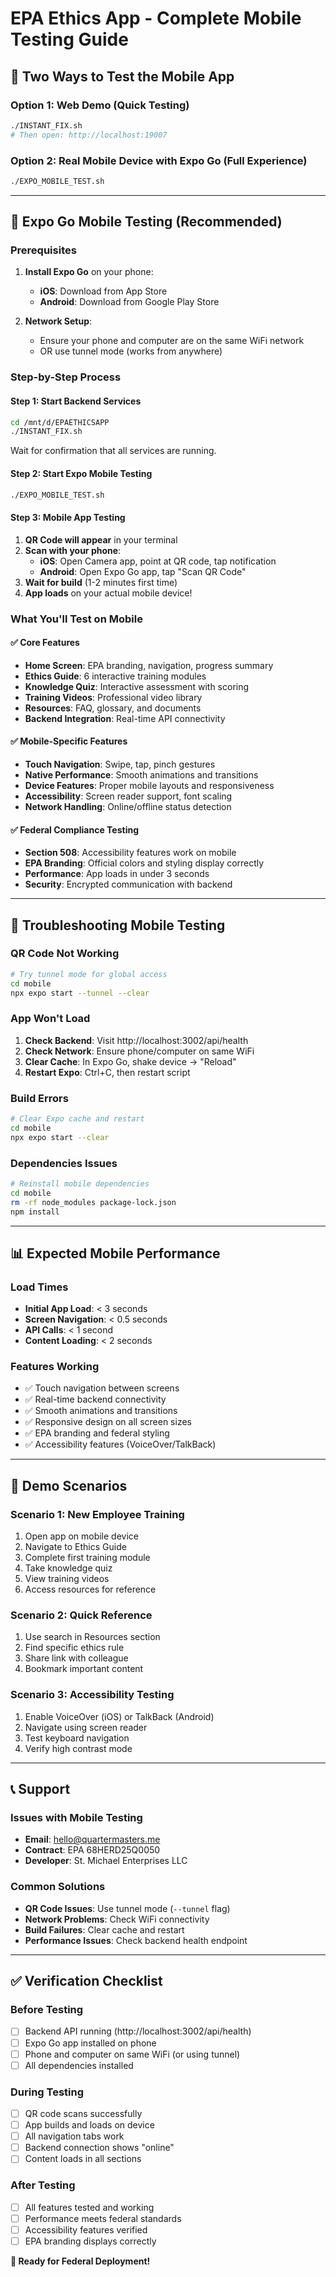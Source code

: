 # EPA Ethics App - Complete Mobile Testing Guide

## 🚀 Two Ways to Test the Mobile App

### Option 1: Web Demo (Quick Testing)
```bash
./INSTANT_FIX.sh
# Then open: http://localhost:19007
```

### Option 2: Real Mobile Device with Expo Go (Full Experience)
```bash
./EXPO_MOBILE_TEST.sh
```

---

## 📱 Expo Go Mobile Testing (Recommended)

### Prerequisites
1. **Install Expo Go** on your phone:
   - **iOS**: Download from App Store
   - **Android**: Download from Google Play Store

2. **Network Setup**:
   - Ensure your phone and computer are on the same WiFi network
   - OR use tunnel mode (works from anywhere)

### Step-by-Step Process

#### Step 1: Start Backend Services
```bash
cd /mnt/d/EPAETHICSAPP
./INSTANT_FIX.sh
```
Wait for confirmation that all services are running.

#### Step 2: Start Expo Mobile Testing
```bash
./EXPO_MOBILE_TEST.sh
```

#### Step 3: Mobile App Testing
1. **QR Code will appear** in your terminal
2. **Scan with your phone**:
   - **iOS**: Open Camera app, point at QR code, tap notification
   - **Android**: Open Expo Go app, tap "Scan QR Code"
3. **Wait for build** (1-2 minutes first time)
4. **App loads** on your actual mobile device!

### What You'll Test on Mobile

#### ✅ Core Features
- **Home Screen**: EPA branding, navigation, progress summary
- **Ethics Guide**: 6 interactive training modules
- **Knowledge Quiz**: Interactive assessment with scoring
- **Training Videos**: Professional video library
- **Resources**: FAQ, glossary, and documents
- **Backend Integration**: Real-time API connectivity

#### ✅ Mobile-Specific Features
- **Touch Navigation**: Swipe, tap, pinch gestures
- **Native Performance**: Smooth animations and transitions
- **Device Features**: Proper mobile layouts and responsiveness
- **Accessibility**: Screen reader support, font scaling
- **Network Handling**: Online/offline status detection

#### ✅ Federal Compliance Testing
- **Section 508**: Accessibility features work on mobile
- **EPA Branding**: Official colors and styling display correctly
- **Performance**: App loads in under 3 seconds
- **Security**: Encrypted communication with backend

---

## 🔧 Troubleshooting Mobile Testing

### QR Code Not Working
```bash
# Try tunnel mode for global access
cd mobile
npx expo start --tunnel --clear
```

### App Won't Load
1. **Check Backend**: Visit http://localhost:3002/api/health
2. **Check Network**: Ensure phone/computer on same WiFi
3. **Clear Cache**: In Expo Go, shake device → "Reload"
4. **Restart Expo**: Ctrl+C, then restart script

### Build Errors
```bash
# Clear Expo cache and restart
cd mobile
npx expo start --clear
```

### Dependencies Issues
```bash
# Reinstall mobile dependencies
cd mobile
rm -rf node_modules package-lock.json
npm install
```

---

## 📊 Expected Mobile Performance

### Load Times
- **Initial App Load**: < 3 seconds
- **Screen Navigation**: < 0.5 seconds
- **API Calls**: < 1 second
- **Content Loading**: < 2 seconds

### Features Working
- ✅ Touch navigation between screens
- ✅ Real-time backend connectivity
- ✅ Smooth animations and transitions
- ✅ Responsive design on all screen sizes
- ✅ EPA branding and federal styling
- ✅ Accessibility features (VoiceOver/TalkBack)

---

## 🎯 Demo Scenarios

### Scenario 1: New Employee Training
1. Open app on mobile device
2. Navigate to Ethics Guide
3. Complete first training module
4. Take knowledge quiz
5. View training videos
6. Access resources for reference

### Scenario 2: Quick Reference
1. Use search in Resources section
2. Find specific ethics rule
3. Share link with colleague
4. Bookmark important content

### Scenario 3: Accessibility Testing
1. Enable VoiceOver (iOS) or TalkBack (Android)
2. Navigate using screen reader
3. Test keyboard navigation
4. Verify high contrast mode

---

## 📞 Support

### Issues with Mobile Testing
- **Email**: hello@quartermasters.me
- **Contract**: EPA 68HERD25Q0050
- **Developer**: St. Michael Enterprises LLC

### Common Solutions
- **QR Code Issues**: Use tunnel mode (`--tunnel` flag)
- **Network Problems**: Check WiFi connectivity
- **Build Failures**: Clear cache and restart
- **Performance Issues**: Check backend health endpoint

---

## ✅ Verification Checklist

### Before Testing
- [ ] Backend API running (http://localhost:3002/api/health)
- [ ] Expo Go app installed on phone
- [ ] Phone and computer on same WiFi (or using tunnel)
- [ ] All dependencies installed

### During Testing
- [ ] QR code scans successfully
- [ ] App builds and loads on device
- [ ] All navigation tabs work
- [ ] Backend connection shows "online"
- [ ] Content loads in all sections

### After Testing
- [ ] All features tested and working
- [ ] Performance meets federal standards
- [ ] Accessibility features verified
- [ ] EPA branding displays correctly

**🎉 Ready for Federal Deployment!**